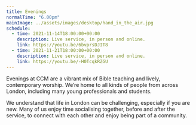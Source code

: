 ```yaml
---
title: Evenings
normalTime: "6.00pm"
mainImage: ../assets/images/desktop/hand_in_the_air.jpg
schedule:             
  - time: 2021-11-14T18:00:00+00:00
    description: Live service, in person and online.
    link: https://youtu.be/6bvprsDJIT8
  - time: 2021-11-21T18:00:00+00:00
    description: Live service, in person and online.
    link: https://youtu.be/-H0TcqkRZGU
---
```

Evenings at CCM are a vibrant mix of Bible teaching and lively, contemporary worship. We’re home to all kinds of people from across London, including many young professionals and students.

We understand that life in London can be challenging, especially if you are new. Many of us enjoy time socialising together, before and after the service, to connect with each other and enjoy being part of a community.
